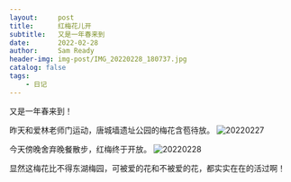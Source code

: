 ```yaml
---
layout:     post
title:      红梅花儿开
subtitle:   又是一年春来到
date:       2022-02-28
author:     Sam Ready
header-img: img-post/IMG_20220228_180737.jpg
catalog: false
tags:
    - 日记
---
```


又是一年春来到！

昨天和爱林老师门运动，唐城墙遗址公园的梅花含苞待放。
![20220227](img_post/IMG_20220227_152321.jpg)

今天傍晚舍弃晚餐散步，红梅终于开放。
![20220228](img_post/IMG_20220228_180737.jpg)

显然这梅花比不得东湖梅园，可被爱的花和不被爱的花，都实实在在的活过啊！
